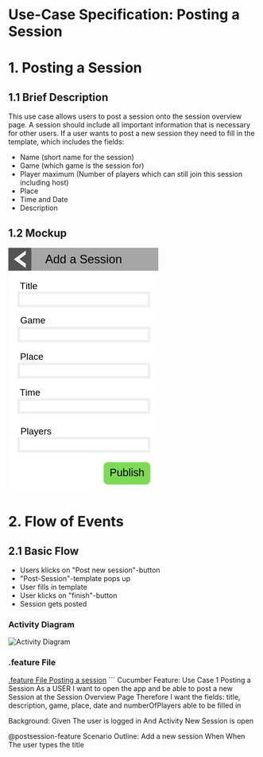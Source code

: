 # Use-Case Specification: Posting a Session

# 1. Posting a Session

## 1.1 Brief Description
This use case allows users to post a session onto the session overview page. A session should include all important information that is necessary for other users. If a user wants to post a new session they need to fill in the template, which includes the fields:
- Name (short name for the session)
- Game (which game is the session for)
- Player maximum (Number of players which can still join this session including host)
- Place
- Time and Date
- Description

## 1.2 Mockup 
![Mockup Post a Session](../mockups/post_a_session_mockup.png)

# 2. Flow of Events

## 2.1 Basic Flow
- Users klicks on "Post new session"-button
- "Post-Session"-template pops up
- User fills in template
- User klicks on "finish"-button
- Session gets posted

### Activity Diagram
![Activity Diagram](../activity_diagrams/UCD1_Post_Session.png)

### .feature File

[.feature File Posting a session](../../frontend/app/src/androidTest/assets/UC1_Post_Session.feature)
´´´ Cucumber
Feature: Use Case 1 Posting a Session
  As a USER
  I want to open the app and be able to post a new Session at the Session Overview Page
  Therefore I want the fields: title, description, game, place, date and numberOfPlayers able to be filled in

  Background:
    Given The user is logged in
    And Activity New Session is open

  @postsession-feature
  Scenario Outline: Add a new session
    When
    When The user types the title <title> and the input is correct
    And The user types the description <description> and the input is correct
    And The user types the game <game> and the input is correct
    And The user types the place <place> and the input is correct
    And The user types the date <date> and the input is correct
    And The user types the time <time> and the input is correct
    And The user types the number of players <numberOfPlayers> and the input is correct
    And The user presses the publish button
    Then A Request is sent
    And The posting screen is closed

    Examples: Sessions
      | title | description | game       | place       | date       | time  | numberOfPlayers |
      | Raid  | online Game | Game       | web         | 01.11.2018 | 12:00 | 10              |
      | Cards | fun         | Doppelkopf | Schlosspark | 29.10.2019 | 06:00 | 4               |

  @postsession-feature
  Scenario: Leaving the Activity New Session without sending a Request
    When The user presses the Back button
    Then No Request is sent
    And The posting screen is closed
´´´

## 2.2 Alternative Flows
n/a

# 3. Special Requirements
n/a

# 4. Preconditions
The preconditions for this use case are:
1. The user has started the App
2. The user has klicked on the "Post a session"-button

# 5. Postconditions
The postconditions for this use case are:
1. The session gets posted on the session overview page
2. The players participating index is incremented (session creator is the first person)

### 5.1 Save changes / Sync with server

If a session gets posted it needs to get synced with the server, so that every user can see the session.


# 6. Function Points
tbd
